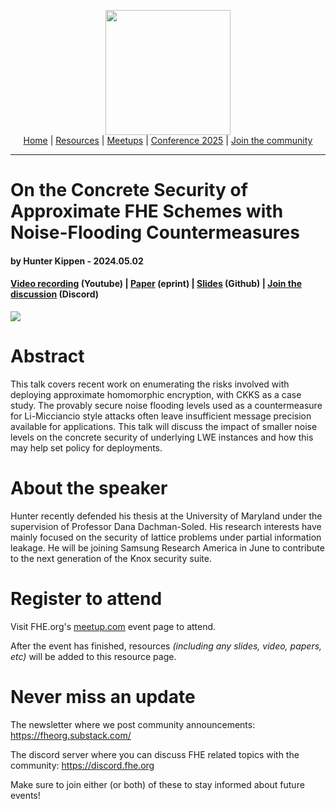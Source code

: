<!-- Main header navigation -->
<p align="center">
  <img width="200" src="https://user-images.githubusercontent.com/5758427/180978488-db825482-5a58-4c7c-9589-c494a6f0be04.png"><br/>
  <a href="https://fhe-org.github.io">Home</a> | <a href="https://fhe-org.github.io/resources">Resources</a> | <a href="https://fhe-org.github.io/meetups/">Meetups</a> | <a href="https://fhe-org.github.io/conferences/conference-2025/">Conference 2025</a> | <a href="https://fhe-org.github.io/community">Join the community</a>
</p>
<hr/>
<!-- /Main header navigation -->

# On the Concrete Security of Approximate FHE Schemes with Noise-Flooding Countermeasures
#### by Hunter Kippen - 2024.05.02
#### <a href="https://www.youtube.com/watch?v=ZhGAxFyj-ao&list=PLnbmMskCVh1chnSM8Jjy6Nk3IH6fpn7MM&index=1">Video recording</a> (Youtube) | <a href="https://eprint.iacr.org/2024/424">Paper</a> (eprint) | <a href="https://github.com/FHE-org/fhe-org.github.io/files/15272958/FHE_org_Presentation_hk.pptx">Slides</a> (Github) | <a href="https://discord.fhe.org">Join the discussion</a> (Discord)

<img src="https://github.com/FHE-org/fhe-org.github.io/assets/37557436/52f882d2-66d4-471b-92a8-f86867d51ead">

# Abstract

This talk covers recent work on enumerating the risks involved with deploying approximate homomorphic encryption, with CKKS as a case study. The provably secure noise flooding levels used as a countermeasure for Li-Micciancio style attacks often leave insufficient message precision available for applications. This talk will discuss the impact of smaller noise levels on the concrete security of underlying LWE instances and how this may help set policy for deployments.

# About the speaker

Hunter recently defended his thesis at the University of Maryland under the supervision of Professor Dana Dachman-Soled. His research interests have mainly focused on the security of lattice problems under partial information leakage. He will be joining Samsung Research America in June to contribute to the next generation of the Knox security suite.

# Register to attend

Visit FHE.org's [meetup.com](https://www.meetup.com/fhe-org/events/300633812/) event page to attend.

After the event has finished, resources *(including any slides, video, papers, etc)* will be added to this resource page.

# Never miss an update

The newsletter where we post community announcements: https://fheorg.substack.com/

The discord server where you can discuss FHE related topics with the community: https://discord.fhe.org

Make sure to join either (or both) of these to stay informed about future events!
